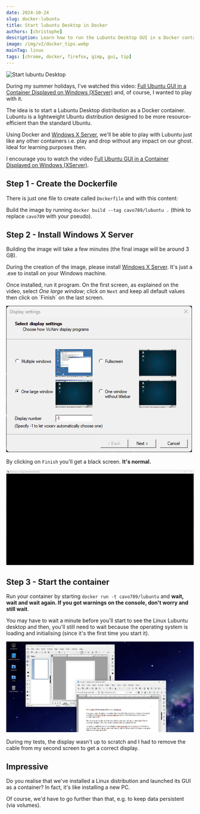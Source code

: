 ```yaml
---
date: 2024-10-24
slug: docker-lubuntu
title: Start lubuntu Desktop in Docker
authors: [christophe]
description: Learn how to run the Lubuntu Desktop GUI in a Docker container on Windows using an X Server. A perfect, disposable environment for Linux learning and experimenting.
image: /img/v2/docker_tips.webp
mainTag: linux
tags: [chrome, docker, firefox, gimp, gui, tip]
---
```

<!-- cspell:ignore lubuntu,initialising,xremote,autologin,realise -->
![Start lubuntu Desktop](/img/v2/docker_tips.webp)

During my summer holidays, I've watched this video: [Full Ubuntu GUI in a Container Displayed on Windows (XServer)](https://www.youtube.com/watch?v=WutV6n21dys) and, of course, I wanted to play with it.

The idea is to start a Lubuntu Desktop distribution as a Docker container. Lubuntu is a lightweight Ubuntu distribution designed to be more resource-efficient than the standard Ubuntu.

Using Docker and [Windows X Server](https://sourceforge.net/projects/vcxsrv/), we'll be able to play with Lubuntu just like any other containers i.e. play and drop without any impact on our ghost. Ideal for learning purposes then.

<!-- truncate -->

I encourage you to watch the video [Full Ubuntu GUI in a Container Displayed on Windows (XServer)](https://www.youtube.com/watch?v=WutV6n21dys).

## Step 1 - Create the Dockerfile

There is just one file to create called `Dockerfile` and with this content:

<Snippet filename="Dockerfile" source="./files/Dockerfile" />

Build the image by running `docker build --tag cavo789/lubuntu .` (think to replace `cavo789` with your pseudo).

## Step 2 - Install Windows X Server

Building the image will take a few minutes (the final image will be around 3 GB).

During the creation of the image, please install [Windows X Server](https://sourceforge.net/projects/vcxsrv/). It's just a .exe to install on your Windows machine.

Once installed, run it program. On the first screen, as explained on the video, select *One large window*; click on `Next` and keep all default values then click on `Finish´ on the last screen.

![Windows X Server](./images/xserver.png)

By clicking on `Finish` you'll get a black screen. **It's normal.**

![The X Server black window](./images/xserver-black-window.png)

## Step 3 - Start the container

Run your container by starting `docker run -t cavo789/lubuntu` and **wait, wait and wait again. If you got warnings on the console, don't worry and still wait**.

You may have to wait a minute before you'll start to see the Linux Lubuntu desktop and then, you'll still need to wait because the operating system is loading and initialising (since it's the first time you start it).

![Lubuntu desktop](./images/lubuntu-desktop.png)

<AlertBox variant="note" title="Multi-screen support does not seem to work with X Server">
During my tests, the display wasn't up to scratch and I had to remove the cable from my second screen to get a correct display.

</AlertBox>

## Impressive

Do you realise that we've installed a Linux distribution and launched its GUI as a container? In fact, it's like installing a new PC.

Of course, we'd have to go further than that, e.g. to keep data persistent (via volumes).
